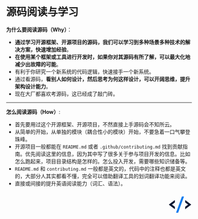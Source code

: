 # 源码阅读与学习

**为什么要阅读源码（Why）**：

* **通过学习开源框架、开源项目的源码，我们可以学习到多种场景多种技术的解决方案，快速增加经验**。
* **在使用某个框架或工具进行开发时，如果你对其源码有所了解，可以最大化地减少出故障的可能**。
* 有利于你研究一个新系统的代码逻辑，快速接手一个新系统。
* 通过看源码，**看别人如何设计，然后思考为何这样设计，可以开阔思维，提升架构设计能力**。
* 现在大厂都喜欢考源码，这已经成了敲门砖。

<hr>

**怎么阅读源码（How）**:

* 首先要用过这个开源框架、开源项目，不然直接上手源码会不知所云。
* 从简单的开始，从单独的模块（耦合性小的模块）开始，不要急着一口气攀登珠峰。
* 开源项目一般都能在 `README.md` 或者 `.github/contributing.md` 找到贡献指南。优先阅读这里的信息，因为其中写了很多关于参与项目开发的信息。比如怎么跑起来，项目目录结构是怎样的。怎么投入开发，需要哪些知识储备等。
* `README.md` 和 `contributing.md` 一般都是英文的，代码中的注释也都是英文的，大部分人其实都看不懂，完全可以借助翻译工具的划词翻译功能来阅读。
* 直接或间接的提升英语阅读能力（词汇、语法）。

<div style="text-align: right">
  <svg t="1607526012170" class="icon" viewBox="0 0 1024 1024" version="1.1" xmlns="http://www.w3.org/2000/svg" p-id="10484" width="64" height="64"><path d="M737.6 356.608a8.96 8.96 0 0 1 12.096-1.472l235.712 175.36a18.688 18.688 0 0 1 2.88 2.688v0.064a15.808 15.808 0 0 1-2.88 23.04l-235.712 175.36c0 2.56-1.28 4.928-3.328 6.464a8.96 8.96 0 0 1-12.096-1.472 7.936 7.936 0 0 1 1.536-11.456v-83.2c0-2.56 1.28-4.928 3.328-6.464l123.776-92.16-123.776-92.096a7.808 7.808 0 0 1-3.328-6.4V361.6c0-1.792 0.64-3.584 1.792-4.992z m-458.112-3.2c4.736-0.064 8.64 3.584 8.64 8.128v83.2c0 2.56-1.28 4.864-3.328 6.4L161.024 543.36l123.776 92.16c2.112 1.472 3.328 3.84 3.328 6.272v83.328c0 1.792-0.64 3.584-1.792 4.992a8.96 8.96 0 0 1-12.096 1.472L38.528 556.16a15.872 15.872 0 0 1 0-25.792l235.712-175.296a8.704 8.704 0 0 1 5.248-1.728z" fill="#101A33" p-id="10485"></path><path d="M672.576 192H599.936a8.704 8.704 0 0 0-8.192 5.44v0.064L342.72 885.184a8.128 8.128 0 0 0 5.312 10.368c0.96 0.32 1.92 0.448 2.88 0.448h72.96a8.704 8.704 0 0 0 8.192-5.44v-0.064l0.768-2.176 248.064-685.44a8.192 8.192 0 0 0-5.504-10.432A9.28 9.28 0 0 0 672.64 192z" fill="#107CEE" p-id="10486"></path></svg>
</div>
